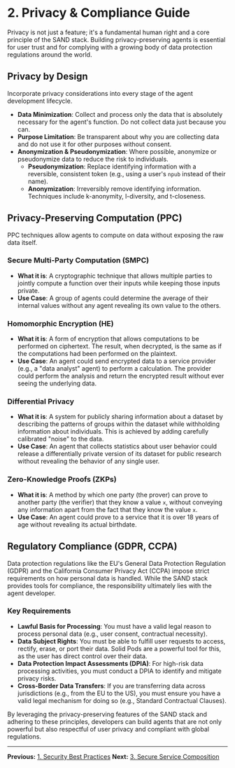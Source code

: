# 2. Privacy & Compliance Guide

Privacy is not just a feature; it's a fundamental human right and a core principle of the SAND stack. Building privacy-preserving agents is essential for user trust and for complying with a growing body of data protection regulations around the world.

## Privacy by Design

Incorporate privacy considerations into every stage of the agent development lifecycle.

*   **Data Minimization**: Collect and process only the data that is absolutely necessary for the agent's function. Do not collect data just because you can.
*   **Purpose Limitation**: Be transparent about why you are collecting data and do not use it for other purposes without consent.
*   **Anonymization & Pseudonymization**: Where possible, anonymize or pseudonymize data to reduce the risk to individuals.
    *   **Pseudonymization**: Replace identifying information with a reversible, consistent token (e.g., using a user's `npub` instead of their name).
    *   **Anonymization**: Irreversibly remove identifying information. Techniques include k-anonymity, l-diversity, and t-closeness.

## Privacy-Preserving Computation (PPC)

PPC techniques allow agents to compute on data without exposing the raw data itself.

### Secure Multi-Party Computation (SMPC)
*   **What it is**: A cryptographic technique that allows multiple parties to jointly compute a function over their inputs while keeping those inputs private.
*   **Use Case**: A group of agents could determine the average of their internal values without any agent revealing its own value to the others.

### Homomorphic Encryption (HE)
*   **What it is**: A form of encryption that allows computations to be performed on ciphertext. The result, when decrypted, is the same as if the computations had been performed on the plaintext.
*   **Use Case**: An agent could send encrypted data to a service provider (e.g., a "data analyst" agent) to perform a calculation. The provider could perform the analysis and return the encrypted result without ever seeing the underlying data.

### Differential Privacy
*   **What it is**: A system for publicly sharing information about a dataset by describing the patterns of groups within the dataset while withholding information about individuals. This is achieved by adding carefully calibrated "noise" to the data.
*   **Use Case**: An agent that collects statistics about user behavior could release a differentially private version of its dataset for public research without revealing the behavior of any single user.

### Zero-Knowledge Proofs (ZKPs)
*   **What it is**: A method by which one party (the prover) can prove to another party (the verifier) that they know a value `x`, without conveying any information apart from the fact that they know the value `x`.
*   **Use Case**: An agent could prove to a service that it is over 18 years of age without revealing its actual birthdate.

## Regulatory Compliance (GDPR, CCPA)

Data protection regulations like the EU's General Data Protection Regulation (GDPR) and the California Consumer Privacy Act (CCPA) impose strict requirements on how personal data is handled. While the SAND stack provides tools for compliance, the responsibility ultimately lies with the agent developer.

### Key Requirements
*   **Lawful Basis for Processing**: You must have a valid legal reason to process personal data (e.g., user consent, contractual necessity).
*   **Data Subject Rights**: You must be able to fulfill user requests to access, rectify, erase, or port their data. Solid Pods are a powerful tool for this, as the user has direct control over their data.
*   **Data Protection Impact Assessments (DPIA)**: For high-risk data processing activities, you must conduct a DPIA to identify and mitigate privacy risks.
*   **Cross-Border Data Transfers**: If you are transferring data across jurisdictions (e.g., from the EU to the US), you must ensure you have a valid legal mechanism for doing so (e.g., Standard Contractual Clauses).

By leveraging the privacy-preserving features of the SAND stack and adhering to these principles, developers can build agents that are not only powerful but also respectful of user privacy and compliant with global regulations.

---
**Previous:** [1. Security Best Practices](./01-security-best-practices.md)
**Next:** [3. Secure Service Composition](./03-secure-service-composition.md)